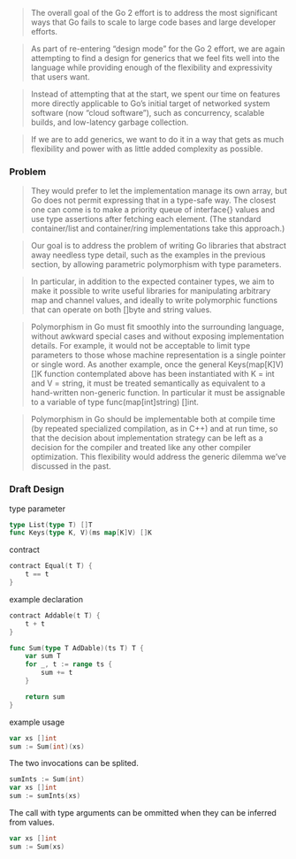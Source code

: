 > The overall goal of the Go 2 effort is to address the most significant ways that Go fails to scale to large code bases and large developer efforts.

> As part of re-entering “design mode” for the Go 2 effort, we are again attempting to find a design for generics that we feel fits well into the language while providing enough of the flexibility and expressivity that users want.

> Instead of attempting that at the start, we spent our time on features more directly applicable to Go’s initial target of networked system software (now “cloud software”), such as concurrency, scalable builds, and low-latency garbage collection.

> If we are to add generics, we want to do it in a way that gets as much flexibility and power with as little added complexity as possible.

### Problem
> They would prefer to let the implementation manage its own array, but Go does not permit expressing that in a type-safe way. The closest one can come is to make a priority queue of interface{} values and use type assertions after fetching each element. (The standard container/list and container/ring implementations take this approach.)

> Our goal is to address the problem of writing Go libraries that abstract away needless type detail, such as the examples in the previous section, by allowing parametric polymorphism with type parameters.

> In particular, in addition to the expected container types, we aim to make it possible to write useful libraries for manipulating arbitrary map and channel values, and ideally to write polymorphic functions that can operate on both []byte and string values.

> Polymorphism in Go must fit smoothly into the surrounding language, without awkward special cases and without exposing implementation details. For example, it would not be acceptable to limit type parameters to those whose machine representation is a single pointer or single word. As another example, once the general Keys(map[K]V) []K function contemplated above has been instantiated with K = int and V = string, it must be treated semantically as equivalent to a hand-written non-generic function. In particular it must be assignable to a variable of type func(map[int]string) []int.

> Polymorphism in Go should be implementable both at compile time (by repeated specialized compilation, as in C++) and at run time, so that the decision about implementation strategy can be left as a decision for the compiler and treated like any other compiler optimization. This flexibility would address the generic dilemma we’ve discussed in the past.

### Draft Design
type parameter
```go
type List(type T) []T
func Keys(type K, V)(ms map[K]V) []K
```
contract
```go
contract Equal(t T) {
    t == t
}
```
example declaration
```go
contract Addable(t T) {
    t + t
}

func Sum(type T AdDable)(ts T) T {
    var sum T
    for _, t := range ts {
        sum += t
    }

    return sum
}
```
example usage
```go
var xs []int
sum := Sum(int)(xs)
```
The two invocations can be splited.
```go
sumInts := Sum(int)
var xs []int
sum := sumInts(xs)
```
The call with type arguments can be ommitted when they can be inferred from values.
```go
var xs []int
sum := Sum(xs)
```

